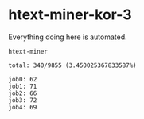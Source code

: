 # htext-miner-kor-3

Everything doing here is automated.

```
htext-miner

total: 340/9855 (3.450025367833587%)

job0: 62
job1: 71
job2: 66
job3: 72
job4: 69
```